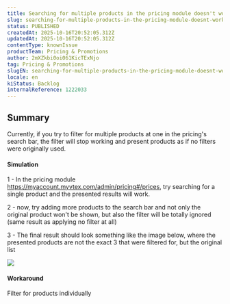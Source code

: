 ```yaml
---
title: Searching for multiple products in the pricing module doesn't work
slug: searching-for-multiple-products-in-the-pricing-module-doesnt-work
status: PUBLISHED
createdAt: 2025-10-16T20:52:05.312Z
updatedAt: 2025-10-16T20:52:05.312Z
contentType: knownIssue
productTeam: Pricing & Promotions
author: 2mXZkbi0oi061KicTExNjo
tag: Pricing & Promotions
slugEN: searching-for-multiple-products-in-the-pricing-module-doesnt-work
locale: en
kiStatus: Backlog
internalReference: 1222033
---
```


## Summary


Currently, if you try to filter for multiple products at one in the pricing's search bar, the filter will stop working and present products as if no filters were originally used.


#### Simulation


1 - In the pricing module https://myaccount.myvtex.com/admin/pricing#/prices, try searching for a single product and the presented results will work.

2 - now, try adding more products to the search bar and not only the original product won't be shown, but also the filter will be totally ignored (same result as applying no filter at all)

3 - The final result should look something like the image below, where the presented products are not the exact 3 that were filtered for, but the original list

 ![](https://vtexhelp.zendesk.com/attachments/token/QlZToxNgxy6wbXkoGW74KkJU7/?name=image.png)


#### Workaround


Filter for products individually



